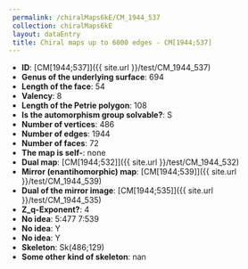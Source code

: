 ```yaml
--- 
 permalink: /chiralMaps6kE/CM_1944_537 
 collection: chiralMaps6kE
 layout: dataEntry
 title: Chiral maps up to 6000 edges - CM[1944;537]
---
```


- **ID**: [CM[1944;537]]({{ site.url }}/test/CM_1944_537)
- **Genus of the underlying surface**: 694
- **Length of the face**: 54
- **Valency**: 8
- **Length of the Petrie polygon**: 108
- **Is the automorphism group solvable?**: S
- **Number of vertices**: 486
- **Number of edges**: 1944
- **Number of faces**: 72
- **The map is self-**: none
- **Dual map**: [CM[1944;532]]({{ site.url }}/test/CM_1944_532)
- **Mirror (enantihomorphic) map**: [CM[1944;539]]({{ site.url }}/test/CM_1944_539)
- **Dual of the mirror image**: [CM[1944;535]]({{ site.url }}/test/CM_1944_535)
- **Z_q-Exponent?**: 4
- **No idea**:  5:477 7:539
- **No idea**: Y
- **No idea**: Y
- **Skeleton**: Sk(486;129)
- **Some other kind of skeleton**: nan
